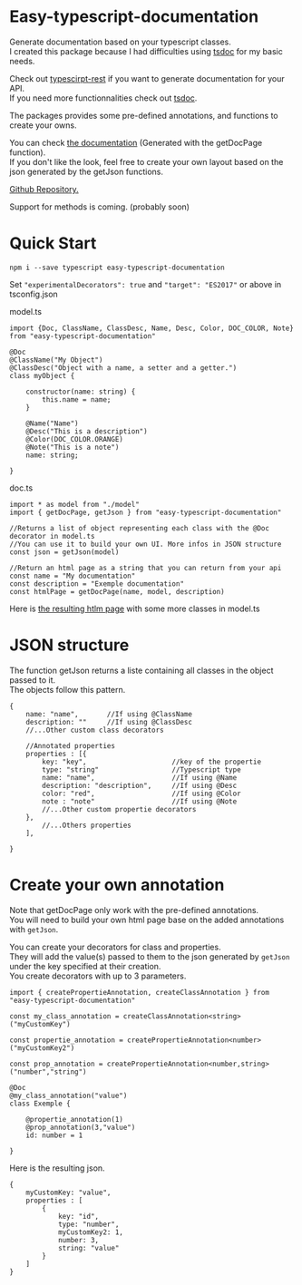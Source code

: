 # Easy-typescript-documentation

Generate documentation based on your typescript classes.  
I created this package because I had difficulties using [tsdoc](https://github.com/microsoft/tsdoc) for my basic needs.


Check out [typescirpt-rest](https://www.npmjs.com/package/typescript-rest) if you want to generate documentation for your API.  
If you need more functionnalities check out [tsdoc](https://github.com/microsoft/tsdoc).

The packages provides some pre-defined annotations, and functions to create your owns.

You can check [the documentation](www.google.com) (Generated with the getDocPage function).  
If you don't like the look, feel free to create your own layout based on the json generated by the getJson functions.

[Github Repository.](https://github.com/Lblenner/easy-typescript-documentation)

Support for methods is coming. (probably soon)


# Quick Start

    npm i --save typescript easy-typescript-documentation

Set ```"experimentalDecorators": true``` 
and  ``` "target": "ES2017" ``` or above in tsconfig.json

model.ts

    import {Doc, ClassName, ClassDesc, Name, Desc, Color, DOC_COLOR, Note} from "easy-typescript-documentation"

    @Doc
    @ClassName("My Object")
    @ClassDesc("Object with a name, a setter and a getter.")
    class myObject {

        constructor(name: string) {
            this.name = name;
        }

        @Name("Name")
        @Desc("This is a description")
        @Color(DOC_COLOR.ORANGE)
        @Note("This is a note")
        name: string;

    }

doc.ts

    import * as model from "./model"
    import { getDocPage, getJson } from "easy-typescript-documentation"

    //Returns a list of object representing each class with the @Doc decorator in model.ts
    //You can use it to build your own UI. More infos in JSON structure
    const json = getJson(model)

    //Return an html page as a string that you can return from your api
    const name = "My documentation"
    const description = "Exemple documentation"
    const htmlPage = getDocPage(name, model, description)

Here is [the resulting htlm page]() with some more classes in model.ts

# JSON structure

The function getJson returns a liste containing all classes in the object passed to it.  
The objects follow this pattern.

    {
        name: "name",       //If using @ClassName
        description: ""     //If using @ClassDesc
        //...Other custom class decorators

        //Annotated properties
        properties : [{
            key: "key",                     //key of the propertie
            type: "string"                  //Typescript type
            name: "name",                   //If using @Name
            description: "description",     //If using @Desc
            color: "red",                   //If using @Color
            note : "note"                   //If using @Note
            //...Other custom propertie decorators
        },
            //...Others properties
        ],

    }

# Create your own annotation

Note that getDocPage only work with the pre-defined annotations.  
You will need to build your own html page base on the added annotations with ```getJson```.

You can create your decorators for class and properties.  
They will add the value(s) passed to them to the json generated by ```getJson``` under the key specified at their creation.  
You create decorators with up to 3 parameters.

    import { createPropertieAnnotation, createClassAnnotation } from "easy-typescript-documentation"

    const my_class_annotation = createClassAnnotation<string>("myCustomKey")

    const propertie_annotation = createPropertieAnnotation<number>("myCustomKey2")

    const prop_annotation = createPropertieAnnotation<number,string>("number","string")

    @Doc
    @my_class_annotation("value")
    class Exemple {

        @propertie_annotation(1)
        @prop_annotation(3,"value")
        id: number = 1
        
    }


Here is the resulting json.

    {
        myCustomKey: "value",
        properties : [
            {
                key: "id",
                type: "number",
                myCustomKey2: 1,
                number: 3,
                string: "value"
            }
        ]
    }